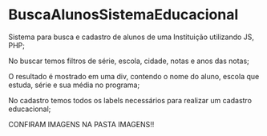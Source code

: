 # BuscaAlunosSistemaEducacional
Sistema para busca e cadastro de alunos de uma Instituição utilizando JS, PHP;

No buscar temos filtros de série, escola, cidade, notas e anos das notas;

O resultado é mostrado em uma div, contendo o nome do aluno, escola que estuda, série e sua média no programa;

No cadastro temos todos os labels necessários para realizar um cadastro educacional;

CONFIRAM IMAGENS NA PASTA IMAGENS!! 
